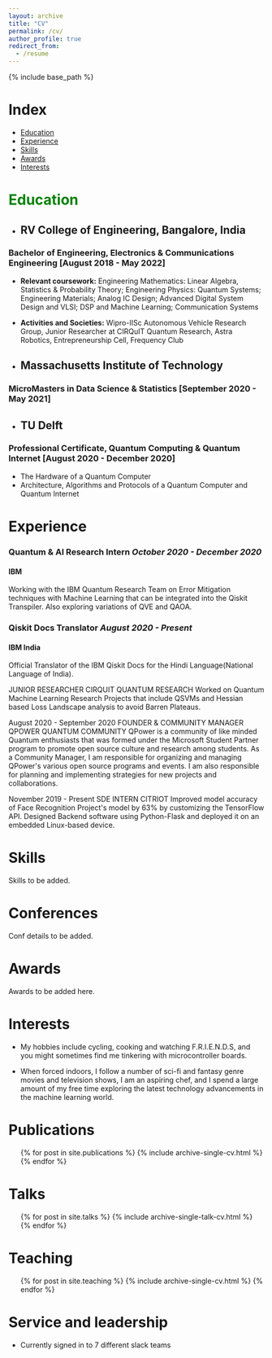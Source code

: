 ```yaml
---
layout: archive
title: "CV"
permalink: /cv/
author_profile: true
redirect_from:
  - /resume
---
```


{% include base_path %}

Index
======

- [Education](#education)
- [Experience](#experience)
- [Skills](#skills)
- [Awards](#awards)
- [Interests](#interests)


<span style="color:green">Education</span>
=======  

- ## RV College of Engineering, Bangalore, India                         
### Bachelor of Engineering, Electronics & Communications Engineering [August 2018 - May 2022]
  - **Relevant coursework:** Engineering Mathematics: Linear Algebra, Statistics & Probability Theory; Engineering Physics: Quantum Systems; Engineering Materials; Analog IC Design; Advanced Digital System Design and VLSI; DSP and Machine Learning; Communication Systems
  - **Activities and Societies:** Wipro-IISc Autonomous Vehicle Research Group, Junior Researcher at CIRQuIT Quantum Research, Astra Robotics, Entrepreneurship Cell, Frequency Club


- ## Massachusetts Institute of Technology                               
### MicroMasters in Data Science & Statistics                        [September 2020 - May 2021]

- ## TU Delft                                                            
### Professional Certificate, Quantum Computing & Quantum Internet   [August 2020 - December 2020]
  - The Hardware of a Quantum Computer
  - Architecture, Algorithms and Protocols of a Quantum Computer and Quantum Internet
  

Experience
========

### Quantum & AI Research Intern                                        *October 2020 - December 2020*
#### IBM
Working with the IBM Quantum Research Team on Error Mitigation techniques with Machine Learning that can be integrated into the Qiskit Transpiler. Also exploring variations of QVE and QAOA.


### Qiskit Docs Translator                                              *August 2020 - Present*
#### IBM India
Official Translator of the IBM Qiskit Docs for the Hindi Language(National Language of India).


JUNIOR RESEARCHER
CIRQUIT QUANTUM RESEARCH
Worked on Quantum Machine Learning Research Projects that include QSVMs and Hessian based Loss Landscape analysis to avoid Barren Plateaus.

August 2020 - September 2020
FOUNDER & COMMUNITY MANAGER
QPOWER QUANTUM COMMUNITY
QPower is a community of like minded Quantum enthusiasts that was formed under the Microsoft Student Partner program to promote open source culture and research among students. As a Community Manager, I am responsible for organizing and managing QPower's various open source programs and events. I am also responsible for planning and implementing strategies for new projects and collaborations.

November 2019 - Present
SDE INTERN
CITRIOT
Improved model accuracy of Face Recognition Project's model by 63% by customizing the TensorFlow API. Designed Backend software using Python-Flask and deployed it on an embedded Linux-based device.



  
# Skills #
Skills to be added.

# Conferences #
Conf details to be added.

# Awards #
Awards to be added here.

# Interests #

- My hobbies include cycling, cooking and watching F.R.I.E.N.D.S, and you might sometimes find me tinkering with microcontroller boards.

- When forced indoors, I follow a number of sci-fi and fantasy genre movies and television shows, I am an aspiring chef, and I spend a large amount of my free time exploring the latest technology advancements in the machine learning world.

Publications
======
  <ul>{% for post in site.publications %}
    {% include archive-single-cv.html %}
  {% endfor %}</ul>
  
Talks
======
  <ul>{% for post in site.talks %}
    {% include archive-single-talk-cv.html %}
  {% endfor %}</ul>
  
Teaching
======
  <ul>{% for post in site.teaching %}
    {% include archive-single-cv.html %}
  {% endfor %}</ul>
  
Service and leadership
======
* Currently signed in to 7 different slack teams

